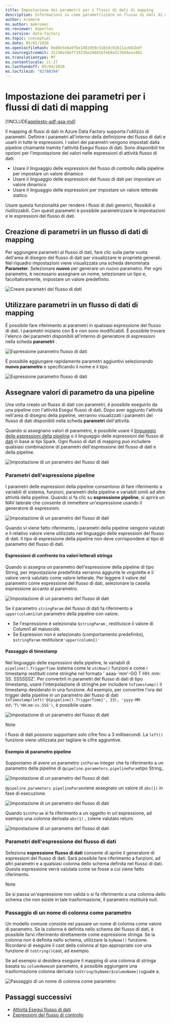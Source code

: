 ```yaml
---
title: Impostazione dei parametri per i flussi di dati di mapping
description: Informazioni su come parametrizzare un flusso di dati di mapping da pipeline di data factory
author: kromerm
ms.author: makromer
ms.reviewer: daperlov
ms.service: data-factory
ms.topic: conceptual
ms.date: 05/01/2020
ms.openlocfilehash: 8e88e5e8a9fbe1881959c5183dc01b11ac681bdf
ms.sourcegitcommit: 31236e3de7f1933be246d1bfeb9a517644eacd61
ms.translationtype: MT
ms.contentlocale: it-IT
ms.lasthandoff: 05/04/2020
ms.locfileid: "82780394"
---
```

# <a name="parameterizing-mapping-data-flows"></a>Impostazione dei parametri per i flussi di dati di mapping

[!INCLUDE[appliesto-adf-asa-md](includes/appliesto-adf-asa-md.md)] 

Il mapping di flussi di dati in Azure Data Factory supporta l'utilizzo di parametri. Definire i parametri all'interno della definizione del flusso di dati e usarli in tutte le espressioni. I valori dei parametri vengono impostati dalla pipeline chiamante tramite l'attività Esegui flusso di dati. Sono disponibili tre opzioni per l'impostazione dei valori nelle espressioni di attività flusso di dati:

* Usare il linguaggio delle espressioni del flusso di controllo della pipeline per impostare un valore dinamico
* Usare il linguaggio delle espressioni del flusso di dati per impostare un valore dinamico
* Usare il linguaggio delle espressioni per impostare un valore letterale statico

Usare questa funzionalità per rendere i flussi di dati generici, flessibili e riutilizzabili. Con questi parametri è possibile parametrizzare le impostazioni e le espressioni del flusso di dati.

## <a name="create-parameters-in-a-mapping-data-flow"></a>Creazione di parametri in un flusso di dati di mapping

Per aggiungere parametri al flusso di dati, fare clic sulla parte vuota dell'area di disegno del flusso di dati per visualizzare le proprietà generali. Nel riquadro impostazioni viene visualizzata una scheda denominata **Parameter**. Selezionare **nuovo** per generare un nuovo parametro. Per ogni parametro, è necessario assegnare un nome, selezionare un tipo e, facoltativamente, impostare un valore predefinito.

![Creare parametri del flusso di dati](media/data-flow/create-params.png "Creare parametri del flusso di dati")

## <a name="use-parameters-in-a-mapping-data-flow"></a>Utilizzare parametri in un flusso di dati di mapping 

È possibile fare riferimento ai parametri in qualsiasi espressione del flusso di dati. I parametri iniziano con $ e non sono modificabili. È possibile trovare l'elenco dei parametri disponibili all'interno di generatore di espressioni nella scheda **parametri** .

![Espressione parametro flusso di dati](media/data-flow/parameter-expression.png "Espressione parametro flusso di dati")

È possibile aggiungere rapidamente parametri aggiuntivi selezionando **nuovo parametro** e specificando il nome e il tipo.

![Espressione parametro flusso di dati](media/data-flow/new-parameter-expression.png "Espressione parametro flusso di dati")

## <a name="assign-parameter-values-from-a-pipeline"></a>Assegnare valori di parametro da una pipeline

Una volta creato un flusso di dati con parametri, è possibile eseguirlo da una pipeline con l'attività Esegui flusso di dati. Dopo aver aggiunto l'attività nell'area di disegno della pipeline, verranno visualizzati i parametri del flusso di dati disponibili nella scheda **parametri** dell'attività.

Quando si assegnano valori di parametro, è possibile usare il [linguaggio delle espressioni della pipeline](control-flow-expression-language-functions.md) o il linguaggio delle espressioni del flusso di [dati](data-flow-expression-functions.md) in base ai tipi Spark. Ogni flusso di dati di mapping può includere qualsiasi combinazione di parametri dell'espressione del flusso di dati e della pipeline.

![Impostazione di un parametro del flusso di dati](media/data-flow/parameter-assign.png "Impostazione di un parametro del flusso di dati")

### <a name="pipeline-expression-parameters"></a>Parametri dell'espressione pipeline

I parametri delle espressioni della pipeline consentono di fare riferimento a variabili di sistema, funzioni, parametri della pipeline e variabili simili ad altre attività della pipeline. Quando si fa clic su **espressione pipeline**, si aprirà un NAV laterale che consente di immettere un'espressione usando il generatore di espressioni.

![Impostazione di un parametro del flusso di dati](media/data-flow/parameter-pipeline.png "Impostazione di un parametro del flusso di dati")

Quando vi viene fatto riferimento, i parametri della pipeline vengono valutati e il relativo valore viene utilizzato nel linguaggio delle espressioni del flusso di dati. Il tipo di espressione della pipeline non deve corrispondere al tipo di parametro del flusso di dati. 

#### <a name="string-literals-vs-expressions"></a>Espressioni di confronto tra valori letterali stringa

Quando si assegna un parametro dell'espressione della pipeline di tipo String, per impostazione predefinita verranno aggiunte le virgolette e il valore verrà valutato come valore letterale. Per leggere il valore del parametro come espressione del flusso di dati, selezionare la casella espressione accanto al parametro.

![Impostazione di un parametro del flusso di dati](media/data-flow/string-parameter.png "Impostazione di un parametro del flusso di dati")

Se il parametro `stringParam` del flusso di dati fa riferimento a `upper(column1)`un parametro della pipeline con valore. 

- Se l'espressione è selezionata `$stringParam` , restituisce il valore di Column1 all maiuscole.
- Se Expression non è selezionato (comportamento predefinito), `$stringParam` restituisce`'upper(column1)'`

#### <a name="passing-in-timestamps"></a>Passaggio di timestamp

Nel linguaggio delle espressioni della pipeline, le variabili di `pipeline().TriggerTime` sistema come le `utcNow()` funzioni e come i timestamp restituiti come stringhe nel formato ' aaaa-\'mm\'-GG T HH: mm: SS. SSSSSSZ'. Per convertirli in parametri del flusso di dati di tipo timestamp, usare l'interpolazione di stringhe per includere `toTimestamp()` il timestamp desiderato in una funzione. Ad esempio, per convertire l'ora del trigger della pipeline in un parametro del flusso di dati `toTimestamp(left('@{pipeline().TriggerTime}', 23), 'yyyy-MM-dd\'T\'HH:mm:ss.SSS')`, è possibile usare. 

![Impostazione di un parametro del flusso di dati](media/data-flow/parameter-timestamp.png "Impostazione di un parametro del flusso di dati")

> [!NOTE]
> I flussi di dati possono supportare solo cifre fino a 3 millisecondi. La `left()` funzione viene utilizzata per tagliare le cifre aggiuntive.

#### <a name="pipeline-parameter-example"></a>Esempio di parametro pipeline

Supponiamo di avere un parametro `intParam` integer che fa riferimento a un parametro della pipeline di `@pipeline.parameters.pipelineParam`tipo String,. 

![Impostazione di un parametro del flusso di dati](media/data-flow/parameter-pipeline-2.png "Impostazione di un parametro del flusso di dati")

`@pipeline.parameters.pipelineParam`viene assegnato un valore di `abs(1)` in fase di esecuzione.

![Impostazione di un parametro del flusso di dati](media/data-flow/parameter-pipeline-4.png "Impostazione di un parametro del flusso di dati")

Quando `$intParam` si fa riferimento a un oggetto in un'espressione, ad esempio una colonna derivata `abs(1)` , `1`viene valutato return. 

![Impostazione di un parametro del flusso di dati](media/data-flow/parameter-pipeline-3.png "Impostazione di un parametro del flusso di dati")

### <a name="data-flow-expression-parameters"></a>Parametri dell'espressione del flusso di dati

Seleziona **espressione flusso di dati** consente di aprire il generatore di espressioni del flusso di dati. Sarà possibile fare riferimento a funzioni, ad altri parametri e a qualsiasi colonna dello schema definita nel flusso di dati. Questa espressione verrà valutata come se fosse a cui viene fatto riferimento.

> [!NOTE]
> Se si passa un'espressione non valida o si fa riferimento a una colonna dello schema che non esiste in tale trasformazione, il parametro restituirà null.


### <a name="passing-in-a-column-name-as-a-parameter"></a>Passaggio di un nome di colonna come parametro

Un modello comune consiste nel passare un nome di colonna come valore di parametro. Se la colonna è definita nello schema del flusso di dati, è possibile farvi riferimento direttamente come espressione stringa. Se la colonna non è definita nello schema, utilizzare la `byName()` funzione. Ricordarsi di eseguire il cast della colonna al tipo appropriato con una funzione di `toString()`cast, ad esempio.

Se ad esempio si desidera eseguire il mapping di una colonna di stringa basata su `columnName`un parametro, è possibile aggiungere una trasformazione colonna derivata `toString(byName($columnName))`uguale a.

![Passaggio di un nome di colonna come parametro](media/data-flow/parameterize-column-name.png "Passaggio di un nome di colonna come parametro")

## <a name="next-steps"></a>Passaggi successivi
* [Attività Esegui flusso di dati](control-flow-execute-data-flow-activity.md)
* [Espressioni del flusso di controllo](control-flow-expression-language-functions.md)
